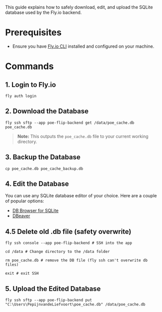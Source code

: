 This guide explains how to safely download, edit, and upload the SQLite database used by the Fly.io backend.

# Prerequisites
- Ensure you have [Fly.io CLI](https://fly.io/docs/getting-started/installing-flyctl/) installed and configured on your machine.


# Commands

## 1. Login to Fly.io
```pwsh
fly auth login
```

## 2. Download the Database
```pwsh
fly ssh sftp --app poe-flip-backend get /data/poe_cache.db poe_cache.db
```
> **Note:** This outputs the `poe_cache.db` file to your current working directory.

## 3. Backup the Database
```pwsh
cp poe_cache.db poe_cache_backup.db
```

## 4. Edit the Database
You can use any SQLite database editor of your choice. Here are a couple of popular options:
- [DB Browser for SQLite](https://sqlitebrowser.org/)
- [DBeaver](https://dbeaver.io/)

## 4.5 Delete old .db file (safety overwrite)
```pwsh
fly ssh console --app poe-flip-backend # SSH into the app

cd /data # Change directory to the /data folder

rm poe_cache.db # remove the DB file (fly ssh can't overwrite db files)

exit # exit SSH
```

## 5. Upload the Edited Database
```pwsh
fly ssh sftp --app poe-flip-backend put "C:\Users\PepijnvandeLiefvoort\poe_cache.db" /data/poe_cache.db
```
